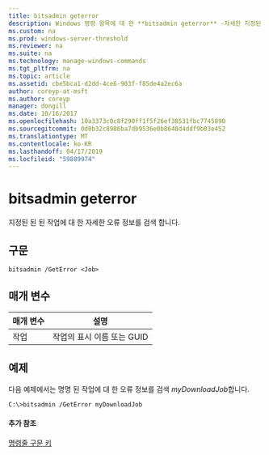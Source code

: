 ```yaml
---
title: bitsadmin geterror
description: Windows 명령 항목에 대 한 **bitsadmin geterror** -자세한 지정된 된 된 작업에 대 한 오류 정보를 검색 합니다.
ms.custom: na
ms.prod: windows-server-threshold
ms.reviewer: na
ms.suite: na
ms.technology: manage-windows-commands
ms.tgt_pltfrm: na
ms.topic: article
ms.assetid: cbe5bca1-d2dd-4ce6-903f-f85de4a2ec6a
author: coreyp-at-msft
ms.author: coreyp
manager: dongill
ms.date: 10/16/2017
ms.openlocfilehash: 10a3373c0c8f290ff1f5f26ef38531fbc7745890
ms.sourcegitcommit: 0d0b32c8986ba7db9536e0b8648d4ddf9b03e452
ms.translationtype: MT
ms.contentlocale: ko-KR
ms.lasthandoff: 04/17/2019
ms.locfileid: "59889974"
---
```

# <a name="bitsadmin-geterror"></a>bitsadmin geterror



지정된 된 된 작업에 대 한 자세한 오류 정보를 검색 합니다.

## <a name="syntax"></a>구문

```
bitsadmin /GetError <Job>
```

## <a name="parameters"></a>매개 변수

|매개 변수|설명|
|---------|-----------|
|작업|작업의 표시 이름 또는 GUID|

## <a name="BKMK_examples"></a>예제

다음 예제에서는 명명 된 작업에 대 한 오류 정보를 검색 *myDownloadJob*합니다.
```
C:\>bitsadmin /GetError myDownloadJob
```

#### <a name="additional-references"></a>추가 참조

[명령줄 구문 키](command-line-syntax-key.md)